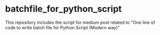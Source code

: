 # batchfile_for_python_script
This repository includes the script for medium post related to "One line of code to write batch file for Python Script (Modern way)"
